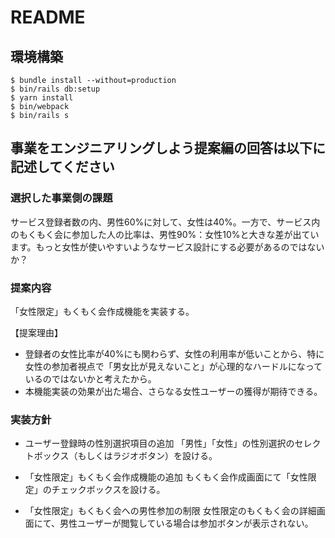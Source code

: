 # README

## 環境構築
```
$ bundle install --without=production
$ bin/rails db:setup
$ yarn install
$ bin/webpack
$ bin/rails s
```

## 事業をエンジニアリングしよう提案編の回答は以下に記述してください

### 選択した事業側の課題
サービス登録者数の内、男性60%に対して、女性は40%。一方で、サービス内のもくもく会に参加した人の比率は、男性90%：女性10%と大きな差が出ています。もっと女性が使いやすいようなサービス設計にする必要があるのではないか？

### 提案内容
「女性限定」もくもく会作成機能を実装する。

【提案理由】
- 登録者の女性比率が40%にも関わらず、女性の利用率が低いことから、特に女性の参加者視点で「男女比が見えないこと」が心理的なハードルになっているのではないかと考えたから。
- 本機能実装の効果が出た場合、さらなる女性ユーザーの獲得が期待できる。

### 実装方針
- ユーザー登録時の性別選択項目の追加
  「男性」「女性」の性別選択のセレクトボックス（もしくはラジオボタン）を設ける。

- 「女性限定」もくもく会作成機能の追加
  もくもく会作成画面にて「女性限定」のチェックボックスを設ける。

- 「女性限定」もくもく会への男性参加の制限
  女性限定のもくもく会の詳細画面にて、男性ユーザーが閲覧している場合は参加ボタンが表示されない。
